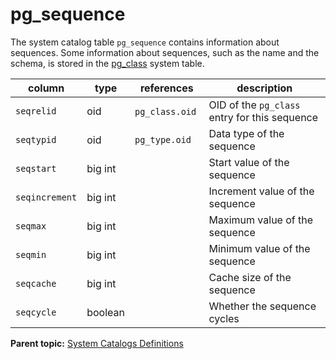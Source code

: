 # pg_sequence 

The system catalog table `pg_sequence` contains information about sequences. Some information about sequences, such as the name and the schema, is stored in the [pg_class](pg_class) system table.

|column|type|references|description|
|------|----|----------|-----------|
|`seqrelid`|oid|`pg_class.oid` |OID of the `pg_class` entry for this sequence|
|`seqtypid`|oid|`pg_type.oid`|Data type of the sequence|
|`seqstart`|big int| |Start value of the sequence|
|`seqincrement`|big int| |Increment value of the sequence|
|`seqmax`|big int| |Maximum value of the sequence|
|`seqmin`|big int| |Minimum value of the sequence|
|`seqcache`|big int| |Cache size of the sequence|
|`seqcycle`|boolean| |Whether the sequence cycles|

**Parent topic:** [System Catalogs Definitions](../system_catalogs/catalog_ref-html.html)

